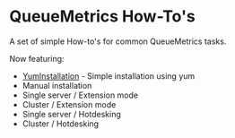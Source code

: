 QueueMetrics How-To's
=====================

A set of simple How-to's for common QueueMetrics tasks.

Now featuring:

* [YumInstallation](YumInstallation.md) - Simple installation using yum
* Manual installation
* Single server / Extension mode
* Cluster / Extension mode
* Single server / Hotdesking
* Cluster / Hotdesking




